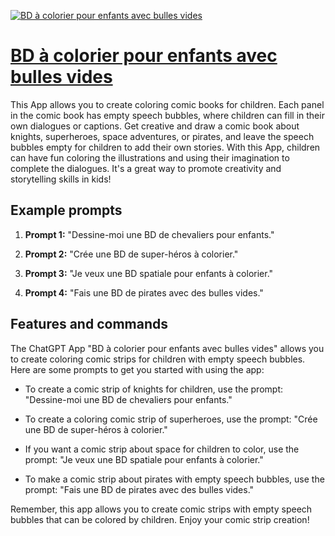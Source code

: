 [![BD à colorier pour enfants avec bulles vides](https://files.oaiusercontent.com/file-rsS5EdZnQwb4ETb6wxZgg3Qj?se=2123-10-18T09%3A02%3A15Z&sp=r&sv=2021-08-06&sr=b&rscc=max-age%3D31536000%2C%20immutable&rscd=attachment%3B%20filename%3Dd38fa83a-cc9d-4352-8474-975fd5700f7d.png&sig=d4lP1WW3tuBLEARCfsvf5GeWrSF0f9b6hcxWB0DUqFU%3D)](https://chat.openai.com/g/g-l0Uygd784-bd-a-colorier-pour-enfants-avec-bulles-vides)

# [BD à colorier pour enfants avec bulles vides](https://chat.openai.com/g/g-l0Uygd784-bd-a-colorier-pour-enfants-avec-bulles-vides)

This App allows you to create coloring comic books for children. Each panel in the comic book has empty speech bubbles, where children can fill in their own dialogues or captions. Get creative and draw a comic book about knights, superheroes, space adventures, or pirates, and leave the speech bubbles empty for children to add their own stories. With this App, children can have fun coloring the illustrations and using their imagination to complete the dialogues. It's a great way to promote creativity and storytelling skills in kids!

## Example prompts

1. **Prompt 1:** "Dessine-moi une BD de chevaliers pour enfants."

2. **Prompt 2:** "Crée une BD de super-héros à colorier."

3. **Prompt 3:** "Je veux une BD spatiale pour enfants à colorier."

4. **Prompt 4:** "Fais une BD de pirates avec des bulles vides."


## Features and commands

The ChatGPT App "BD à colorier pour enfants avec bulles vides" allows you to create coloring comic strips for children with empty speech bubbles. Here are some prompts to get you started with using the app:

- To create a comic strip of knights for children, use the prompt: "Dessine-moi une BD de chevaliers pour enfants."

- To create a coloring comic strip of superheroes, use the prompt: "Crée une BD de super-héros à colorier."

- If you want a comic strip about space for children to color, use the prompt: "Je veux une BD spatiale pour enfants à colorier."

- To make a comic strip about pirates with empty speech bubbles, use the prompt: "Fais une BD de pirates avec des bulles vides."

Remember, this app allows you to create comic strips with empty speech bubbles that can be colored by children. Enjoy your comic strip creation!